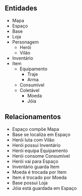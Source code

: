## Entidades

* Mapa
* Espaço
* Base
* Loja
* Personagem
  - Herói
  - Vilão
* Inventário
* Item
  - Equipamento
    - Traje
    - Arma
  - Consumível
  - Coletável
    - Moeda
    - Jóia

## Relacionamentos

* Espaço compõe Mapa
* Base se localiza em Espaço
* Herói luta com Vilão
* Herói possui Inventário
* Herói equipa Equipamento
* Herói consome Consumível
* Herói vai para Espaço
* Inventário guarda Item
* Moeda é trocada por Item
* Item é trocado por Moeda
* Base possui Loja
* Jóia está guardada em Espaço
